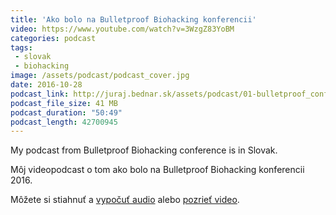 ```yaml
---
title: 'Ako bolo na Bulletproof Biohacking konferencii'
video: https://www.youtube.com/watch?v=3WzgZ83YoBM
categories: podcast
tags:
 - slovak
 - biohacking
image: /assets/podcast/podcast_cover.jpg
date: 2016-10-28
podcast_link: http://juraj.bednar.sk/assets/podcast/01-bulletproof_conference-2016.mp3
podcast_file_size: 41 MB
podcast_duration: "50:49"
podcast_length: 42700945
---
```


My podcast from Bulletproof Biohacking conference is in Slovak.


Môj videopodcast o tom ako bolo na Bulletproof Biohacking konferencii
2016.

Môžete si stiahnuť a
[vypočuť audio](https://soundcloud.com/juraj-bednar/ako-bolo-na-bulletproof-conference-2016) alebo [pozrieť video](https://www.youtube.com/watch?v=3WzgZ83YoBM).
